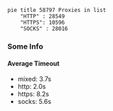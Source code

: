 
```mermaid
pie title 58797 Proxies in list
    "HTTP" : 28549
    "HTTPS": 10596
    "SOCKS" : 28016
```

### Some Info
#### Average Timeout

- mixed: 3.7s
- http: 2.0s
- https: 8.2s
- socks: 5.6s